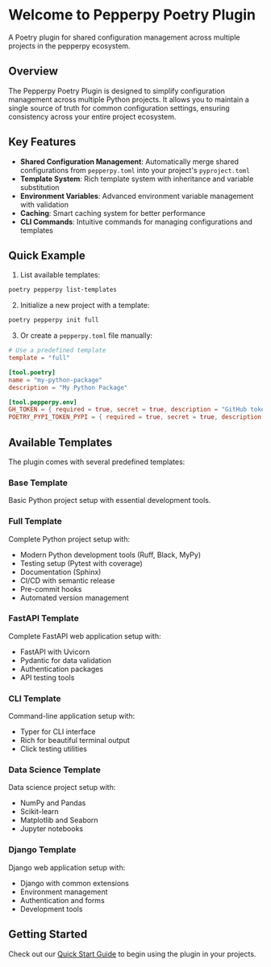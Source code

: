 # Welcome to Pepperpy Poetry Plugin

A Poetry plugin for shared configuration management across multiple projects in the pepperpy ecosystem.

## Overview

The Pepperpy Poetry Plugin is designed to simplify configuration management across multiple Python projects. It allows you to maintain a single source of truth for common configuration settings, ensuring consistency across your entire project ecosystem.

## Key Features

- **Shared Configuration Management**: Automatically merge shared configurations from `pepperpy.toml` into your project's `pyproject.toml`
- **Template System**: Rich template system with inheritance and variable substitution
- **Environment Variables**: Advanced environment variable management with validation
- **Caching**: Smart caching system for better performance
- **CLI Commands**: Intuitive commands for managing configurations and templates

## Quick Example

1. List available templates:
```bash
poetry pepperpy list-templates
```

2. Initialize a new project with a template:
```bash
poetry pepperpy init full
```

3. Or create a `pepperpy.toml` file manually:
```toml
# Use a predefined template
template = "full"

[tool.poetry]
name = "my-python-package"
description = "My Python Package"

[tool.pepperpy.env]
GH_TOKEN = { required = true, secret = true, description = "GitHub token for releases" }
POETRY_PYPI_TOKEN_PYPI = { required = true, secret = true, description = "PyPI token for publishing" }
```

## Available Templates

The plugin comes with several predefined templates:

### Base Template
Basic Python project setup with essential development tools.

### Full Template
Complete Python project setup with:
- Modern Python development tools (Ruff, Black, MyPy)
- Testing setup (Pytest with coverage)
- Documentation (Sphinx)
- CI/CD with semantic release
- Pre-commit hooks
- Automated version management

### FastAPI Template
Complete FastAPI web application setup with:
- FastAPI with Uvicorn
- Pydantic for data validation
- Authentication packages
- API testing tools

### CLI Template
Command-line application setup with:
- Typer for CLI interface
- Rich for beautiful terminal output
- Click testing utilities

### Data Science Template
Data science project setup with:
- NumPy and Pandas
- Scikit-learn
- Matplotlib and Seaborn
- Jupyter notebooks

### Django Template
Django web application setup with:
- Django with common extensions
- Environment management
- Authentication and forms
- Development tools

## Getting Started

Check out our [Quick Start Guide](getting-started/quick-start.md) to begin using the plugin in your projects.
